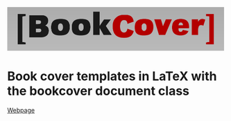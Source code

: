 <img src="logo.png" width="500">

# Book cover templates in LaTeX with the bookcover document class

[Webpage](https://tibortomacs.github.io/bookcovertemplates/)
